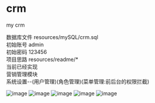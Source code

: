 # crm
my crm 

数据库文件 resources/mySQL/crm.sql
<br>
初始账号 admin <br>
初始密码 123456 <br>
项目思路  resources/readme/*  <br>
当前已经实现<br>
营销管理模块<br>
系统设置--(用户管理)(角色管理)(菜单管理:前后台的权限拦截)



![image](https://user-images.githubusercontent.com/68849786/197330565-86dd6ef0-9608-4229-b714-663159ad690e.png)
![image](https://user-images.githubusercontent.com/68849786/197330573-b83d6447-c8ff-4ccb-9e32-5d3f40fc28e4.png)
![image](https://user-images.githubusercontent.com/68849786/197330579-0c9ff5d2-0194-47bd-a483-2d1fa948cc92.png)
![image](https://user-images.githubusercontent.com/68849786/197330585-0613487b-5904-4f26-acce-50c22a6ee20b.png)
![image](https://user-images.githubusercontent.com/68849786/197330591-1af17142-caeb-40fd-a8fe-92d0e1aa4387.png)
